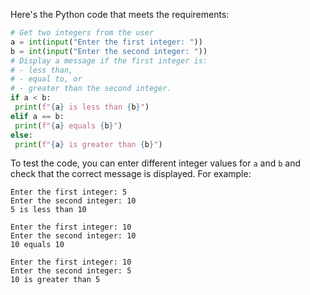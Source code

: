 Here's the Python code that meets the requirements:
```python
# Get two integers from the user
a = int(input("Enter the first integer: "))
b = int(input("Enter the second integer: "))
# Display a message if the first integer is:
# - less than,
# - equal to, or
# - greater than the second integer.
if a < b:
 print(f"{a} is less than {b}")
elif a == b:
 print(f"{a} equals {b}")
else:
 print(f"{a} is greater than {b}")
```
To test the code, you can enter different integer values for `a` and `b` and check that the correct message is displayed. For example:
```
Enter the first integer: 5
Enter the second integer: 10
5 is less than 10
```
```
Enter the first integer: 10
Enter the second integer: 10
10 equals 10
```
```
Enter the first integer: 10
Enter the second integer: 5
10 is greater than 5
```

